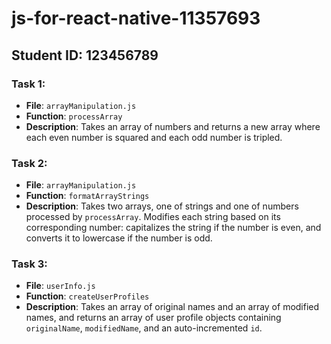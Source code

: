 # js-for-react-native-11357693


## Student ID: 123456789


### Task 1:
- **File**: `arrayManipulation.js`
- **Function**: `processArray`
- **Description**: Takes an array of numbers and returns a new array where each even number is squared and each odd number is tripled.

### Task 2:
- **File**: `arrayManipulation.js`
- **Function**: `formatArrayStrings`
- **Description**: Takes two arrays, one of strings and one of numbers processed by `processArray`. Modifies each string based on its corresponding number: capitalizes the string if the number is even, and converts it to lowercase if the number is odd.

### Task 3:
- **File**: `userInfo.js`
- **Function**: `createUserProfiles`
- **Description**: Takes an array of original names and an array of modified names, and returns an array of user profile objects containing `originalName`, `modifiedName`, and an auto-incremented `id`.


